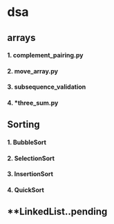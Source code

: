 # dsa
## arrays
#### 1. complement_pairing.py
#### 2. move_array.py
#### 3. subsequence_validation
#### 4. *three_sum.py


## Sorting
#### 1. BubbleSort
#### 2. SelectionSort
#### 3. InsertionSort
#### 4. QuickSort


## **LinkedList..pending

